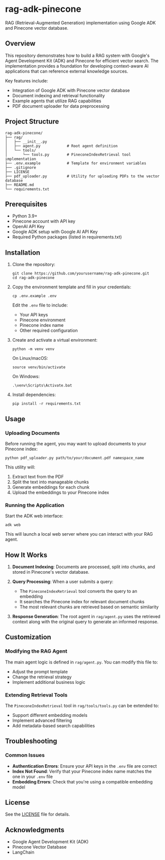 # rag-adk-pinecone

RAG (Retrieval-Augmented Generation) implementation using Google ADK and Pinecone vector database.

## Overview

This repository demonstrates how to build a RAG system with Google's Agent Development Kit (ADK) and Pinecone for efficient vector search. The implementation provides a foundation for developing context-aware AI applications that can reference external knowledge sources.

Key features include:
- Integration of Google ADK with Pinecone vector database
- Document indexing and retrieval functionality
- Example agents that utilize RAG capabilities
- PDF document uploader for data preprocessing

## Project Structure

```
rag-adk-pinecone/
├── rag/
│   ├── __init__.py
│   ├── agent.py            # Root agent definition
│   └── tools/
│       └── tools.py        # PineconeIndexRetrieval tool implementation
├── .env.example            # Template for environment variables
├── .gitignore
├── LICENSE
├── pdf_uploader.py         # Utility for uploading PDFs to the vector database
├── README.md
└── requirements.txt
```

## Prerequisites

- Python 3.9+
- Pinecone account with API key
- OpenAI API Key
- Google ADK setup with Google AI API Key
- Required Python packages (listed in requirements.txt)

## Installation

1. Clone the repository:
   ```
   git clone https://github.com/yourusername/rag-adk-pinecone.git
   cd rag-adk-pinecone
   ```

2. Copy the environment template and fill in your credentials:
   ```
   cp .env.example .env
   ```
   
   Edit the `.env` file to include:
   - Your API keys
   - Pinecone environment
   - Pinecone index name
   - Other required configuration

3. Create and activate a virtual environment:
   ```
   python -m venv venv
   ```
   
   On Linux/macOS:
   ```
   source venv/bin/activate
   ```
   
   On Windows:
   ```
   .\venv\Scripts\Activate.bat
   ```

4. Install dependencies:
   ```
   pip install -r requirements.txt
   ```

## Usage

### Uploading Documents

Before running the agent, you may want to upload documents to your Pinecone index:

```
python pdf_uploader.py path/to/your/document.pdf namespace_name
```

This utility will:
1. Extract text from the PDF
2. Split the text into manageable chunks
3. Generate embeddings for each chunk
4. Upload the embeddings to your Pinecone index

### Running the Application

Start the ADK web interface:

```
adk web
```

This will launch a local web server where you can interact with your RAG agent.

## How It Works

1. **Document Indexing**: Documents are processed, split into chunks, and stored in Pinecone's vector database.

2. **Query Processing**: When a user submits a query:
   - The `PineconeIndexRetrieval` tool converts the query to an embedding
   - It searches the Pinecone index for relevant document chunks
   - The most relevant chunks are retrieved based on semantic similarity

3. **Response Generation**: The root agent in `rag/agent.py` uses the retrieved context along with the original query to generate an informed response.

## Customization

### Modifying the RAG Agent

The main agent logic is defined in `rag/agent.py`. You can modify this file to:
- Adjust the prompt template
- Change the retrieval strategy
- Implement additional business logic

### Extending Retrieval Tools

The `PineconeIndexRetrieval` tool in `rag/tools/tools.py` can be extended to:
- Support different embedding models
- Implement advanced filtering
- Add metadata-based search capabilities

## Troubleshooting

### Common Issues

- **Authentication Errors**: Ensure your API keys in the `.env` file are correct
- **Index Not Found**: Verify that your Pinecone index name matches the one in your `.env` file
- **Embedding Errors**: Check that you're using a compatible embedding model

## License

See the [LICENSE](LICENSE) file for details.

## Acknowledgments

- Google Agent Development Kit (ADK)
- Pinecone Vector Database
- LangChain